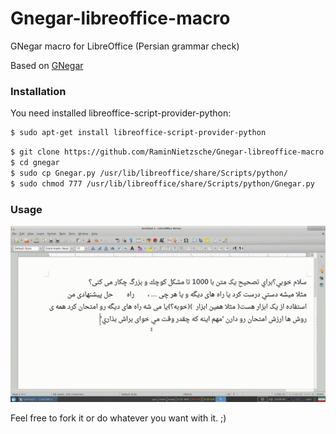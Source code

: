 # Gnegar-libreoffice-macro
GNegar macro for LibreOffice (Persian grammar check)

Based on [GNegar](http://raminnietzsche.github.io/GuiNegar/) 

### Installation

You need installed libreoffice-script-provider-python:

```sh
$ sudo apt-get install libreoffice-script-provider-python
```

```sh
$ git clone https://github.com/RaminNietzsche/Gnegar-libreoffice-macro.git gnegar
$ cd gnegar
$ sudo cp Gnegar.py /usr/lib/libreoffice/share/Scripts/python/
$ sudo chmod 777 /usr/lib/libreoffice/share/Scripts/python/Gnegar.py
```

### Usage

![Usage](screen/out.gif)

Feel free to fork it or do whatever you want with it. ;)


